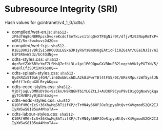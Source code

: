 # Subresource Integrity (SRI)

Hash values for gcintranet/v4_1_0/cdts/:
- compiled/wet-en.js: `sha512-zP8dfWq8qN8RRpzs0vo/eKcdcfSeTkLvs1tnqQvXTFBgNir9t/dfjvMz92NopRmTxP+nQRZ/Rvr3wxhuvsDd2Q==`
- compiled/wet-fr.js: `sha512-R1ELD0K2svDkiSI58K6UQ1LGSxa3R1yRGYs8mOs8gEAticFiiOZGsAY/UEeINJiz/nIk1PSR6vW2dz/bC4QdNg==`
- cdts-styles.css: `sha512-dqrBeYZXK6RYeYmF7LSMsQ7efhL3Lalpi1P09QpwGXVBbuEB2lnqzhhVN1yPXTYN/5/4UeRlCf3SDtiXnk6sOQ==`
- cdts-splash-styles.css: `sha512-0ydKRZxST0akj4GM/lin6DobWLxhDLA2k8iPwrTBl4tFS5/0C/ERsRMpurzWf5yalJNqh6ffJcOguX8LB+yAKg==`
- cdts-eccc-styles.css: `sha512-VjD7joqLvOMRsDY0x+9zCkn/H9RQGHTbiYLGZtLJ+AU3KF9CysP9vI9igQgNxeVgkqagyTCHVBP2y0jDZnEozg==`
- cdts-esdc-styles.css: `sha512-K10RfHMGrIcS+36XhwMqShTiifXP/cTrMN4y66HPJOeRipyaRtQvrK4VgmodS2QK2IJIyXWSwS8I85uA4MnoTA==`
- cdts-labour-styles.css: `sha512-K10RfHMGrIcS+36XhwMqShTiifXP/cTrMN4y66HPJOeRipyaRtQvrK4VgmodS2QK2IJIyXWSwS8I85uA4MnoTA==`

